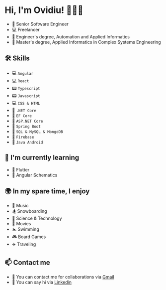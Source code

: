 
# Hi, I'm Ovidiu! 👋👋👋

* 🏢 Senior Software Engineer
* 💻 Freelancer
* 🏫 Engineer's degree, Automation and Applied Informatics
* 🏫 Master's degree, Applied Informatics in Complex Systems Engineering

## 🛠 Skills
* 💻 `Angular`
* 💻 `React`
* 📟 `Typescript`
* 📟 `Javascript`
* 💻 `CSS & HTML`
* 📘 `.NET Core`
* 🔦 `EF Core`
* 🔦 `ASP.NET Core`
* 📕 `Spring Boot`
* 📙 `SQL & MySQL & MongoDB`
* 📙 `Firebase`
* 📱 `Java Android `

## 🧠 I'm currently learning
* 🚀 Flutter
* 🚀 Angular Schematics


## 🌍 In my spare time, I enjoy
* 🎵 Music
* 🏂 Snowboarding
* 📒 Science & Technology
* 🎦 Movies
* 🏊 Swimming
* 🎮 Board Games
* ✈️ Traveling

## 📫 Contact me
* 📧 You can contact me for collaborations via [Gmail](https://mail.google.com/mail/?view=cm&fs=1&to=ovidiu.mihai.piciorus@gmail.com)
* 📮 You can say hi via [Linkedin](https://www.linkedin.com/in/ovidiu-mihai-picioru%C8%99-a0793b19b/)
